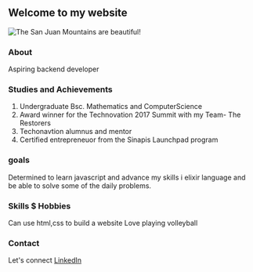## Welcome to my website

![The San Juan Mountains are beautiful!](/assets/images/san-juan-mountains.jpg "San Juan Mountains")
### About
Aspiring backend developer

### Studies and Achievements
<ol>
  <li>Undergraduate Bsc. Mathematics and ComputerScience</li>
  <li>Award winner for the Technovation 2017 Summit with my Team- The Restorers</li>
  <li>Techonavtion alumnus and mentor</li>
  <li>Certified entrepreneuor from the Sinapis Launchpad program</li>
</ol> 

### goals
Determined to learn javascript and advance my skills i elixir language
and be able to solve some of the daily problems. 

### Skills $ Hobbies
Can use html,css to build a website
Love playing volleyball

### Contact
Let's connect [LinkedIn](https://www.linkedin.com/in/cynthia-o-466806140/)
